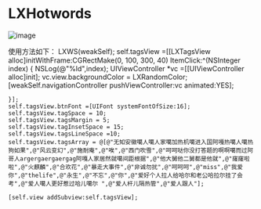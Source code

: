 # LXHotwords
![image](https://github.com/liuxinixn/LXHotwords/blob/master/LXHotwords/%E7%83%AD%E8%AF%8D.gif)






使用方法如下：
LXWS(weakSelf);
    self.tagsView  =[[LXTagsView alloc]initWithFrame:CGRectMake(0, 100, 300, 40) ItemClick:^(NSInteger index) {
        NSLog(@"%ld",index);
        UIViewController *vc =[[UIViewController alloc]init];
        vc.view.backgroundColor = LXRandomColor;
        [weakSelf.navigationController pushViewController:vc animated:YES];
        
    }];
    self.tagsView.btnFont =[UIFont systemFontOfSize:16];
    self.tagsView.tagSpace = 10;
    self.tagsView.tagsMargin = 5;
    self.tagsView.tagInsetSpace = 15;
    self.tagsView.tagsLineSpace =10;
    self.tagsView.tagsArray = @[@"无知安徽噶人噶人家噶加热机噶进入国阿嘎热噶人噶热狗如果",@"风云变幻",@"施耐庵",@"唉",@"西门吹雪",@"呵呵哒你没打答题的啊啊噶而过阿哥人argergaergaergag阿嘎人家居然就噶间距根据",@"他大舅他二舅都是他就",@"窿窿啦啦",@"火麒麟",@"合欢花",@"暴走大事件",@"非诚勿扰",@"呵呵呵",@"miss",@"我爱你",@"thelife",@"永生",@"不忘",@"你",@"爱好个人拉人给哈尔和老公哈拉尔挂了会考",@"爱人噶人更好惹过哈儿噶尔 ",@"爱人杆儿隔热管",@"爱人跟人"];
    
    [self.view addSubview:self.tagsView];
